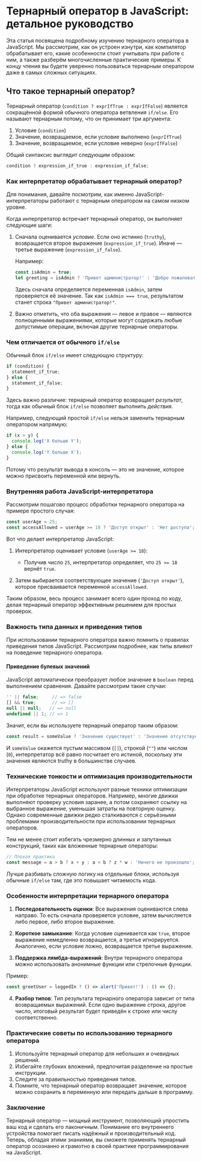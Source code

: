 # Тернарный оператор в JavaScript: детальное руководство

Эта статья посвящена подробному изучению тернарного оператора в JavaScript. Мы рассмотрим, как он устроен изнутри, как компилятор обрабатывает его, какие особенности стоит учитывать при работе с ним, а также разберём многочисленные практические примеры. К концу чтения вы будете уверенно пользоваться тернарным оператором даже в самых сложных ситуациях.

## Что такое тернарный оператор?

Тернарный оператор (`condition ? exprIfTrue : exprIfFalse`) является сокращённой формой обычного оператора ветвления `if/else`. Его называют тернарным потому, что он принимает три аргумента:

1. Условие (`condition`)
2. Значение, возвращаемое, если условие выполнено (`exprIfTrue`)
3. Значение, возвращаемое, если условие неверно (`exprIfFalse`)

Общий синтаксис выглядит следующим образом:

```js
condition ? expression_if_true : expression_if_false;
```

### Как интерпретатор обрабатывает тернарный оператор?

Для понимания, давайте посмотрим, как именно JavaScript-интерпретаторы работают с тернарным оператором на самом низком уровне.

Когда интерпретатор встречает тернарный оператор, он выполняет следующие шаги:

1. Сначала оценивается _условие_. Если оно истинно (`truthy`), возвращается второе выражение (`expression_if_true`). Иначе — третье выражение (`expression_if_false`).

   Например:

   ```js
   const isAdmin = true;
   let greeting = isAdmin ? 'Привет администратор!' : 'Добро пожаловать!';
   ```

   Здесь сначала определяется переменная `isAdmin`, затем проверяется её значение. Так как `isAdmin === true`, результатом станет строка `"Привет администратор!"`.

2. Важно отметить, что оба выражения — левое и правое — являются полноценными выражениями, которые могут содержать любые допустимые операции, включая другие тернарные операторы.

### Чем отличается от обычного `if/else`

Обычный блок `if/else` имеет следующую структуру:

```js
if (condition) {
  statement_if_true;
} else {
  statement_if_false;
}
```

Здесь важно различие: тернарный оператор возвращает _результат_, тогда как обычный блок `if/else` позволяет выполнить _действия_.

Например, следующий простой `if/else` нельзя заменить тернарным оператором напрямую:

```js
if (x > y) {
  console.log('X больше Y');
} else {
  console.log('Y больше X');
}
```

Потому что результат вывода в консоль — это не значение, которое можно присвоить переменной или вернуть.

### Внутренняя работа JavaScript-интерпретатора

Рассмотрим пошагово процесс обработки тернарного оператора на примере простого случая:

```js
const userAge = 25;
const accessAllowed = userAge >= 18 ? 'Доступ открыт' : 'Нет доступа';
```

Вот что делает интерпретатор JavaScript:

1. Интерпретатор оценивает условие (`userAge >= 18`):
   - Получив число `25`, интерпретатор определяет, что `25 >= 18` вернёт `true`.

2. Затем выбирается соответствующее значение (`'Доступ открыт'`), которое присваивается переменной `accessAllowed`.

Таким образом, весь процесс занимает всего один проход по коду, делая тернарный оператор эффективным решением для простых проверок.

### Важность типа данных и приведения типов

При использовании тернарного оператора важно помнить о правилах приведения типов JavaScript. Рассмотрим подробнее, как типы влияют на поведение тернарного оператора.

#### Приведение булевых значений

JavaScript автоматически преобразует любое значение в `boolean` перед выполнением сравнения. Давайте рассмотрим такие случаи:

```js
'' || false;     // => false
[] && true;      // => []
null || null;   // => null
undefined || 1; // => 1
```

Значит, если вы используете тернарный оператор таким образом:

```js
const result = someValue ? 'Значение существует' : 'Значение отсутствует';
```

И `someValue` окажется пустым массивом (`[]`), строкой (`""`) или числом (`0`), интерпретатор всё равно посчитает его истиной, поскольку эти значения являются truthy в большинстве случаев.

### Технические тонкости и оптимизация производительности

Интерпретаторы JavaScript используют разные техники оптимизации при обработке тернарных операторов. Например, многие движки выполняют проверку условия заранее, а потом сохраняют ссылку на выбранное выражение, уменьшая затраты на повторную оценку. Однако современные движки редко сталкиваются с серьёзными проблемами производительности при использовании тернарных операторов.

Тем не менее стоит избегать чрезмерно длинных и запутанных конструкций, таких как вложенные тернарные операторы:

```js
// Плохая практика
const message = a > b ? x + y : a < b ? z * w : 'Ничего не произошло';
```

Лучше разбивать сложную логику на отдельные блоки, используя обычные `if/else` там, где это повышает читаемость кода.

### Особенности интерпретации тернарного оператора

1. **Последовательность оценки**: Все выражения оцениваются слева направо. То есть сначала проверяется условие, затем вычисляется либо первое, либо второе выражение.

2. **Короткое замыкание**: Когда условие оценивается как `true`, второе выражение немедленно возвращается, а третье игнорируется. Аналогично, если условие ложно, возвращается третье выражение.

3. **Поддержка лямбда-выражений**: Внутри тернарного оператора можно использовать анонимные функции или стрелочные функции.

Пример:

```js
const greetUser = loggedIn ? () => alert('Привет!') : () => {};
```

4. **Разбор типов**: Тип результата тернарного оператора зависит от типа возвращаемых выражений. Если одно выражение строка, другое число, итоговый результат будет приведён к строке или числу соответственно.

### Практические советы по использованию тернарного оператора

1. Используйте тернарный оператор для небольших и очевидных решений.
2. Избегайте глубоких вложений, предпочитая разделение на простые инструкции.
3. Следите за правильностью приведения типов.
4. Помните, что тернарный оператор возвращает значение, которое можно сохранить в переменную или передать дальше в программу.

### Заключение

Тернарный оператор — мощный инструмент, позволяющий упростить ваш код и сделать его лаконичным. Понимание его внутреннего устройства помогает писать надёжный и производительный код. Теперь, обладая этими знаниями, вы сможете применять тернарный оператор осознанно и грамотно в своей практике программирования на JavaScript.